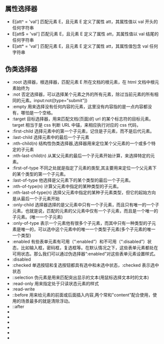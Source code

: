 ## 属性选择器

- E[att^ = 'val'] 匹配元素 E，且元素 E 定义了属性 att，其属性值以 val 开头的任何字符串
- E[att$ = 'val'] 匹配元素 E，且元素 E 定义了属性 att，其属性值以 val 结尾的任何字符串
- E[att* = 'val'] 匹配元素 E，且元素 E 定义了属性 att，其属性值包含 val 任何字符串

## 伪类选择器

- :root 选择器，根选择器，匹配元素 E 所在文档的根元素，在 html 文档中根元素始终为<html>
- :not 否定选择器，可以选择某个元素之外的所有元素，除过当前元素的所有相同的元素。input:not([type="submit"])
- :empty 用来选择没有任何内容的元素，这里没有内容指的是一点内容都没有，哪怕是一个空格。
- :target 目标选择器，用来匹配文档(页面)的 url 的某个标志符的目标元素。target 相当于是 css 判断 URL 中锚，来相应执行对应的 css 代码，
- :first-child 选择元素中的第一个子元素，记住是子元素，而不是后代元素。
- :last-child 选择元素中的最后一个子元素
- :nth-child(n) 结构性伪类选择器,选择器用来定位某个父元素的一个或多个特定的子元素
- :nth-last-child(n) 从某父元素的最后一个子元素开始计算，来选择特定的元素。
- :first-of-type 不同之处就是指定了元素的类型,其主要用来定位一个父元素下的某个类型的第一个子元素。
- :last-of-type 他选择是父元素下的某个类型的最后一个子元素。
- :nth-of-type(n) 计算父元素中指定的某种类型的子元素。
- :nth-last-of-type(n) 选择父元素中指定的某种子元素类型，但它的起始方向是从最后一个子元素开始
- :only-child 选择器选择的是父元素中只有一个子元素，而且只有唯一的一个子元素。也就是说，匹配的元素的父元素中仅有一个子元素，而且是一个唯一的子元素。(唯一一个子元素)
- :only-of-type 表示一个元素他有很多个子元素，而其中只有一种类型的子元素是唯一的，可以选中这个元素中的唯一一个类型子元素(多个子元素的唯一一个类型)
- :enabled 有些表单元素有可用（“:enabled”）和不可用（“:disabled”）状态，比如输入框，密码框，复选框等。在默认情况之下，这些表单元素都处在可用状态。那么我们可以通过伪选择器“:enabled”对这些表单元素设置样式。
- :disabled
- :checked 单选按钮和复选按钮都具有选中和未选中状态，:checked 表示选中状态
- ::selection 伪元素是用来匹配突出显示的文本(用鼠标选择文本时的文本)
- :read-only 用来指定处于只读状态元素的样式
- :read-write
- ::before 用来给元素的前面或后面插入内容,两个常和"content"配合使用，使用的场景最多的就是清除浮动。
- ::after
-
-
-
-
-
-
